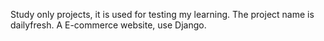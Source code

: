 Study only projects, it is used for testing my learning.
The project name is dailyfresh.
A E-commerce website, use Django.
